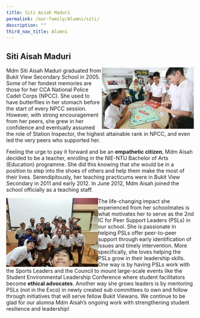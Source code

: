 ```yaml
---
title: Siti Aisah Maduri
permalink: /our-family/Alumni/siti/
description: ""
third_nav_title: Alumni
---
```

## Siti Aisah Maduri

<img src="/images/Aisah-Writeup-Page-Bottom-Top-300x200.jpg" style="width:49%" align=right>

Mdm Siti Aisah Maduri graduated from Bukit View Secondary School in 2005. Some of her fondest memories are those for her CCA National Police Cadet Corps (NPCC). She used to have butterflies in her stomach before the start of every NPCC session. However, with strong encouragement from her peers, she grew in her confidence and eventually assumed the role of Station Inspector, the highest attainable rank in NPCC, and even led the very peers who supported her.

Feeling the urge to pay it forward and be an **empathetic citizen**, Mdm Aisah decided to be a teacher, enrolling in the NIE-NTU Bachelor of Arts (Education) programme. She did this knowing that she would be in a position to step into the shoes of others and help them make the most of their lives. Serendipitously, her teaching practicums were in Bukit View Secondary in 2011 and early 2012. In June 2012, Mdm Aisah joined the school officially as a teaching staff.

<img src="/images/Aisah-Writeup-Page-Bottom-300x225.jpg" style="width:49%" align=left>

The life-changing impact she experienced from her schoolmates is what motivates her to serve as the 2nd IC for Peer Support Leaders (PSLs) in our school. She is passionate in helping PSLs offer peer-to-peer support through early identification of issues and timely intervention. More specifically, she loves helping the PSLs grow in their leadership skills. One way is by having PSLs work with the Sports Leaders and the Council to mount large-scale events like the Student Environmental Leadership Conference where student facilitators become **ethical advocates**. Another way she grows leaders is by mentoring PSLs (not in the Exco) in newly created sub committees to own and follow through initiatives that will serve fellow Bukit Viewans. We continue to be glad for our alumna Mdm Aisah’s ongoing work with strengthening student resilience and leadership!